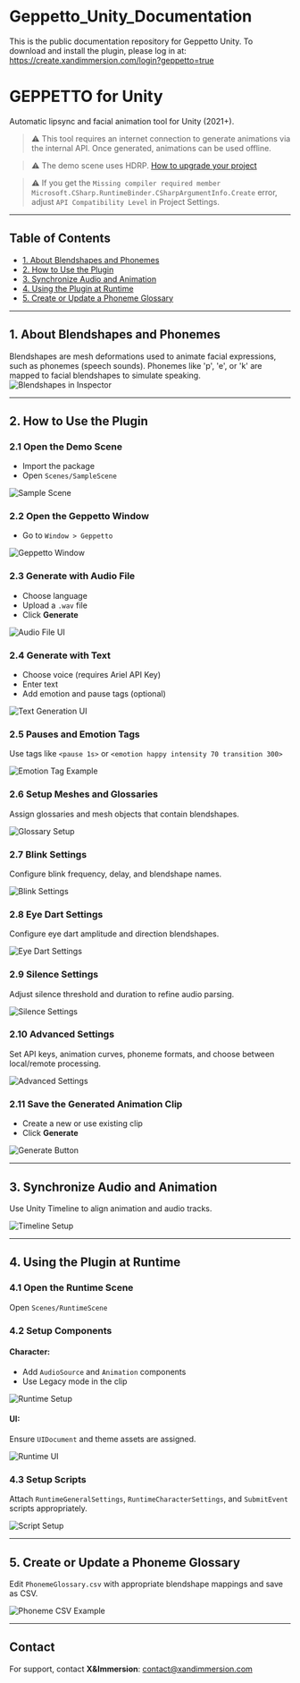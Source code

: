 # Geppetto_Unity_Documentation
This is the public documentation repository for Geppetto Unity. To download and install the plugin, please log in at: https://create.xandimmersion.com/login?geppetto=true

# GEPPETTO for Unity

Automatic lipsync and facial animation tool for Unity (2021+).

> ⚠️ This tool requires an internet connection to generate animations via the internal API. Once generated, animations can be used offline.  

> ⚠️ The demo scene uses HDRP. [How to upgrade your project](https://docs.unity.cn/Packages/com.unity.render-pipelines.high-definition@14.0/manual/Upgrading-To-HDRP)  

> ⚠️ If you get the `Missing compiler required member Microsoft.CSharp.RuntimeBinder.CSharpArgumentInfo.Create` error, adjust `API Compatibility Level` in Project Settings.


---

## Table of Contents

- [1. About Blendshapes and Phonemes](#1-about-blendshapes-and-phonemes)
- [2. How to Use the Plugin](#2-how-to-use-the-plugin)
- [3. Synchronize Audio and Animation](#3-synchronize-audio-and-animation)
- [4. Using the Plugin at Runtime](#4-using-the-plugin-at-runtime)
- [5. Create or Update a Phoneme Glossary](#5-create-or-update-a-phoneme-glossary)

---

## 1. About Blendshapes and Phonemes

Blendshapes are mesh deformations used to animate facial expressions, such as phonemes (speech sounds).
Phonemes like 'p', 'e', or 'k' are mapped to facial blendshapes to simulate speaking.
![Blendshapes in Inspector](/docs/images/geppetto_page1_img1.png)


---

## 2. How to Use the Plugin

### 2.1 Open the Demo Scene
- Import the package
- Open `Scenes/SampleScene`

![Sample Scene](/docs/images/geppetto_page4_img1.png)

### 2.2 Open the Geppetto Window
- Go to `Window > Geppetto`

![Geppetto Window](/docs/images/geppetto_page5_img1.png)

### 2.3 Generate with Audio File
- Choose language
- Upload a `.wav` file
- Click **Generate**

![Audio File UI](/docs/images/geppetto_page5_img2.png)

### 2.4 Generate with Text
- Choose voice (requires Ariel API Key)
- Enter text
- Add emotion and pause tags (optional)

![Text Generation UI](/docs/images/geppetto_page6_img1.png)

### 2.5 Pauses and Emotion Tags
Use tags like `<pause 1s>` or `<emotion happy intensity 70 transition 300>`

![Emotion Tag Example](/docs/images/geppetto_page6_img2.png)

### 2.6 Setup Meshes and Glossaries
Assign glossaries and mesh objects that contain blendshapes.

![Glossary Setup](/docs/images/geppetto_page6_img3.png)

### 2.7 Blink Settings
Configure blink frequency, delay, and blendshape names.

![Blink Settings](/docs/images/geppetto_page7_img2.png)

### 2.8 Eye Dart Settings
Configure eye dart amplitude and direction blendshapes.

![Eye Dart Settings](/docs/images/geppetto_page8_img1.png)

### 2.9 Silence Settings
Adjust silence threshold and duration to refine audio parsing.

![Silence Settings](/docs/images/geppetto_page9_img1.png)

### 2.10 Advanced Settings
Set API keys, animation curves, phoneme formats, and choose between local/remote processing.

![Advanced Settings](/docs/images/geppetto_page10_img1.png)

### 2.11 Save the Generated Animation Clip
- Create a new or use existing clip
- Click **Generate**

![Generate Button](/docs/images/geppetto_page11_img1.png)


---

## 3. Synchronize Audio and Animation
Use Unity Timeline to align animation and audio tracks.

![Timeline Setup](/docs/images/geppetto_page13_img1.png)


---

## 4. Using the Plugin at Runtime

### 4.1 Open the Runtime Scene
Open `Scenes/RuntimeScene`
### 4.2 Setup Components
#### Character:
- Add `AudioSource` and `Animation` components
- Use Legacy mode in the clip

![Runtime Setup](/docs/images/geppetto_page15_img1.png)

#### UI:
Ensure `UIDocument` and theme assets are assigned.

![Runtime UI](/docs/images/geppetto_page16_img1.png)

### 4.3 Setup Scripts
Attach `RuntimeGeneralSettings`, `RuntimeCharacterSettings`, and `SubmitEvent` scripts appropriately.

![Script Setup](/docs/images/geppetto_page17_img1.png)


---

## 5. Create or Update a Phoneme Glossary
Edit `PhonemeGlossary.csv` with appropriate blendshape mappings and save as CSV.

![Phoneme CSV Example](/docs/images/geppetto_page25_img1.png)


---

## Contact
For support, contact **X&Immersion**: [contact@xandimmersion.com](mailto:contact@xandimmersion.com)


